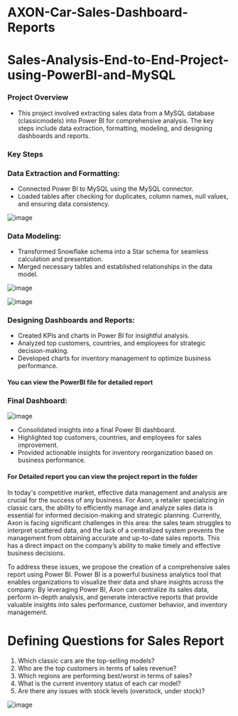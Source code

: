 # AXON-Car-Sales-Dashboard-Reports

# Sales-Analysis-End-to-End-Project-using-PowerBI-and-MySQL
### Project Overview
- This project involved extracting sales data from a MySQL database (classicmodels) into Power BI for comprehensive analysis. The key steps include data extraction, formatting, modeling, and designing dashboards and reports.

### Key Steps
### Data Extraction and Formatting:

- Connected Power BI to MySQL using the MySQL connector.
- Loaded tables after checking for duplicates, column names, null values, and ensuring data consistency.

![image](https://github.com/Alankbiju3988/Sales-Analysis-End-to-End-Project-using-PowerBI-and-MySQL/assets/97218077/2a9f9137-ba4f-47d8-9b05-15844d9139cf)


### Data Modeling:

- Transformed Snowflake schema into a Star schema for seamless calculation and presentation.
- Merged necessary tables and established relationships in the data model.

![image](https://github.com/Alankbiju3988/Sales-Analysis-End-to-End-Project-using-PowerBI-and-MySQL/assets/97218077/53846ebf-e42f-434f-b8b6-2b0f08465a5a)

![image](https://github.com/Alankbiju3988/Sales-Analysis-End-to-End-Project-using-PowerBI-and-MySQL/assets/97218077/92e57ed6-e0af-4b43-be23-fbd70c616586)


### Designing Dashboards and Reports:

- Created KPIs and charts in Power BI for insightful analysis.
- Analyzed top customers, countries, and employees for strategic decision-making.
- Developed charts for inventory management to optimize business performance.
#### You can view the PowerBI file for detailed report

### Final Dashboard:

![image](https://github.com/Alankbiju3988/Sales-Analysis-End-to-End-Project-using-PowerBI-and-MySQL/assets/97218077/e045f99e-77c3-4774-938c-3ae7df396733)

- Consolidated insights into a final Power BI dashboard.
- Highlighted top customers, countries, and employees for sales improvement.
- Provided actionable insights for inventory reorganization based on business performance.

#### For Detailed report you can view the project report in the folder






In today's competitive market, effective data management and analysis are crucial for the success of any business. For Axon, a retailer specializing in classic cars, the ability to efficiently manage and analyze sales data is essential for informed decision-making and strategic planning. Currently, Axon is facing significant challenges in this area: the sales team struggles to interpret scattered data, and the lack of a centralized system prevents the management from obtaining accurate and up-to-date sales reports. This has a direct impact on the company’s ability to make timely and effective business decisions.

To address these issues, we propose the creation of a comprehensive sales report using Power BI. Power BI is a powerful business analytics tool that enables organizations to visualize their data and share insights across the company. By leveraging Power BI, Axon can centralize its sales data, perform in-depth analysis, and generate interactive reports that provide valuable insights into sales performance, customer behavior, and inventory management.

#	Defining Questions for Sales Report

1.	Which classic cars are the top-selling models?
2.	Who are the top customers in terms of sales revenue?
3.	Which regions are performing best/worst in terms of sales?
4.	What is the current inventory status of each car model?
5.	Are there any issues with stock levels (overstock, under stock)?

![image](https://github.com/Nirmal-Sarkar/AXON-Car-Sales-Dashboard-Reports/assets/173304823/ac9314ff-abd1-4ea0-905e-10024cdb5d29)
